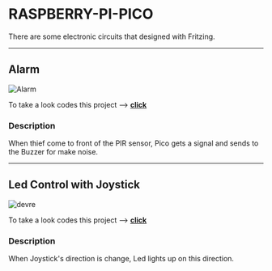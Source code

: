 # RASPBERRY-PI-PICO

There are some electronic circuits that designed with Fritzing.

***
## Alarm
![Alarm](https://user-images.githubusercontent.com/76736056/175775188-55045135-b951-4eea-b092-873130c9b6ed.PNG)

To take a look codes this project --> **[click](https://github.com/alibalun/RASPBERRY-PI-PICO/tree/main/Alarm)**

### Description<br/>
When thief come to front of the PIR sensor, Pico gets a signal and sends to the Buzzer for make noise.
***
## Led Control with Joystick
![devre](https://user-images.githubusercontent.com/76736056/175772467-007d3da8-066a-4686-8ce0-101049e376e3.PNG)

To take a look codes this project --> **[click](https://github.com/alibalun/RASPBERRY-PI-PICO/tree/main/Joystick)**

### Description<br/>
When Joystick's direction is change, Led lights up on this direction.
